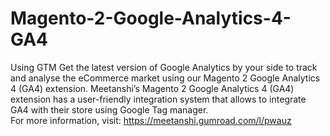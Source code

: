 # Magento-2-Google-Analytics-4-GA4
Using GTM Get the latest version of Google Analytics by your side to track and analyse the eCommerce market using our Magento 2 Google Analytics 4 (GA4) extension. Meetanshi’s Magento 2 Google Analytics 4 (GA4) extension has a user-friendly integration system that allows to integrate GA4 with their store using Google Tag manager.   
For more information, visit: https://meetanshi.gumroad.com/l/pwauz
